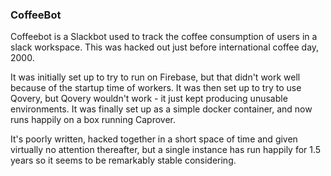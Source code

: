 ### CoffeeBot

Coffeebot is a Slackbot used to track the coffee consumption of users in a slack workspace. This was
hacked out just before international coffee day, 2000.

It was initially set up to try to run on Firebase, but that didn't work well because of the startup
time of workers. It was then set up to try to use Qovery, but Qovery wouldn't work - it just kept
producing unusable environments. It was finally set up as a simple docker container, and now runs
happily on a box running Caprover.

It's poorly written, hacked together in a short space of time and given virtually no attention
thereafter, but a single instance has run happily for 1.5 years so it seems to be remarkably
stable considering.